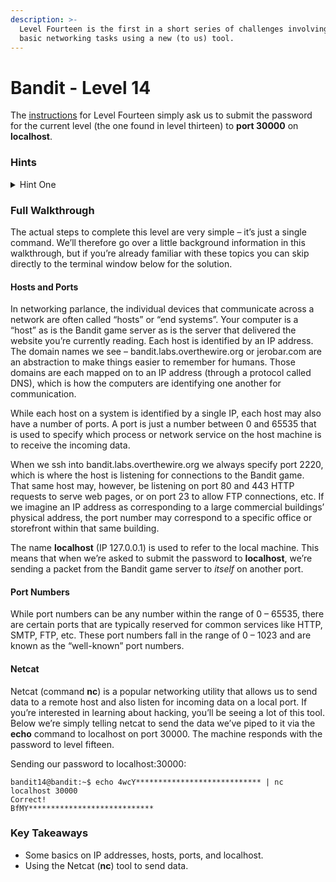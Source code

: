 ```yaml
---
description: >-
  Level Fourteen is the first in a short series of challenges involving some
  basic networking tasks using a new (to us) tool.
---
```


# Bandit - Level 14

The [instructions](https://overthewire.org/wargames/bandit/bandit15.html) for Level Fourteen simply ask us to submit the password for the current level (the one found in level thirteen) to **port 30000** on **localhost**.

### Hints

<details>

<summary>Hint One</summary>

Use netcat (command `nc`) to send the password. The password will need to be passed to netcat’s standard input.

</details>

### Full Walkthrough

The actual steps to complete this level are very simple – it’s just a single command. We’ll therefore go over a little background information in this walkthrough, but if you’re already familiar with these topics you can skip directly to the terminal window below for the solution.

#### **Hosts and Ports**

In networking parlance, the individual devices that communicate across a network are often called “hosts” or “end systems”. Your computer is a “host” as is the Bandit game server as is the server that delivered the website you’re currently reading. Each host is identified by an IP address. The domain names we see – bandit.labs.overthewire.org or jerobar.com are an abstraction to make things easier to remember for humans. Those domains are each mapped on to an IP address (through a protocol called DNS), which is how the computers are identifying one another for communication.

While each host on a system is identified by a single IP, each host may also have a number of ports. A port is just a number between 0 and 65535 that is used to specify which process or network service on the host machine is to receive the incoming data.

When we ssh into bandit.labs.overthewire.org we always specify port 2220, which is where the host is listening for connections to the Bandit game. That same host may, however, be listening on port 80 and 443 HTTP requests to serve web pages, or on port 23 to allow FTP connections, etc. If we imagine an IP address as corresponding to a large commercial buildings’ physical address, the port number may correspond to a specific office or storefront within that same building.

The name **localhost** (IP 127.0.0.1) is used to refer to the local machine. This means that when we’re asked to submit the password to **localhost**, we’re sending a packet from the Bandit game server to _itself_ on another port.

#### **Port Numbers**

While port numbers can be any number within the range of 0 – 65535, there are certain ports that are typically reserved for common services like HTTP, SMTP, FTP, etc. These port numbers fall in the range of 0 – 1023 and are known as the “well-known” port numbers.

#### **Netcat**

Netcat (command **nc**) is a popular networking utility that allows us to send data to a remote host and also listen for incoming data on a local port. If you’re interested in learning about hacking, you’ll be seeing a lot of this tool. Below we’re simply telling netcat to send the data we’ve piped to it via the **echo** command to localhost on port 30000. The machine responds with the password to level fifteen.

Sending our password to localhost:30000:

```shell-session
bandit14@bandit:~$ echo 4wcY**************************** | nc localhost 30000
Correct!
BfMY****************************
```

### Key Takeaways

* Some basics on IP addresses, hosts, ports, and localhost.
* Using the Netcat (**nc**) tool to send data.
